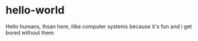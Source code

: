# hello-world

Hello humans,
Ihsan here, ilike computer systems because it's fun and i get bored without them
